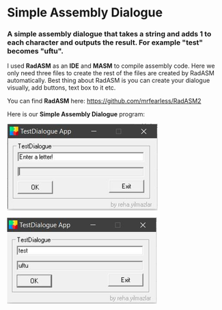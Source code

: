 # Simple Assembly Dialogue
### A simple assembly dialogue that takes a string and adds 1 to each character and outputs the result. For example "test" becomes "uftu".

I used **RadASM** as an **IDE** and **MASM** to compile assembly code. Here we only need three files to create the rest of the files are created by RadASM automatically. Best thing about RadASM is you can create your dialogue visually, add buttons, text box to it etc.

You can find **RadASM** here: https://github.com/mrfearless/RadASM2

Here is our **Simple Assembly Dialogue** program:



![Alt text](https://github.com/rehayilmazlar/simpleAssemblyDialogue/blob/main/Images/1.JPG?raw=true "Layout of our dialogue")

![Alt text](https://github.com/rehayilmazlar/simpleAssemblyDialogue/blob/main/Images/2.JPG?raw=trueraw=true "Output of our test")
